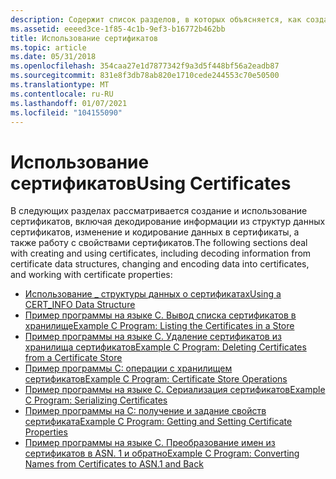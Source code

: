 ```yaml
---
description: Содержит список разделов, в которых объясняется, как создавать и использовать сертификаты.
ms.assetid: eeeed3ce-1f85-4c1b-9ef3-b16772b462bb
title: Использование сертификатов
ms.topic: article
ms.date: 05/31/2018
ms.openlocfilehash: 354caa27e1d7877342f9a3d5f448bf56a2eadb87
ms.sourcegitcommit: 831e8f3db78ab820e1710cede244553c70e50500
ms.translationtype: MT
ms.contentlocale: ru-RU
ms.lasthandoff: 01/07/2021
ms.locfileid: "104155090"
---
```

# <a name="using-certificates"></a><span data-ttu-id="2d67e-103">Использование сертификатов</span><span class="sxs-lookup"><span data-stu-id="2d67e-103">Using Certificates</span></span>

<span data-ttu-id="2d67e-104">В следующих разделах рассматривается создание и использование сертификатов, включая декодирование информации из структур данных сертификатов, изменение и кодирование данных в сертификаты, а также работу с свойствами сертификатов.</span><span class="sxs-lookup"><span data-stu-id="2d67e-104">The following sections deal with creating and using certificates, including decoding information from certificate data structures, changing and encoding data into certificates, and working with certificate properties:</span></span>

-   [<span data-ttu-id="2d67e-105">Использование \_ структуры данных о сертификатах</span><span class="sxs-lookup"><span data-stu-id="2d67e-105">Using a CERT\_INFO Data Structure</span></span>](using-a-cert-info-data-structure.md)
-   [<span data-ttu-id="2d67e-106">Пример программы на языке C. Вывод списка сертификатов в хранилище</span><span class="sxs-lookup"><span data-stu-id="2d67e-106">Example C Program: Listing the Certificates in a Store</span></span>](example-c-program-listing-the-certificates-in-a-store.md)
-   [<span data-ttu-id="2d67e-107">Пример программы на языке C. Удаление сертификатов из хранилища сертификатов</span><span class="sxs-lookup"><span data-stu-id="2d67e-107">Example C Program: Deleting Certificates from a Certificate Store</span></span>](example-c-program-deleting-certificates-from-a-certificate-store.md)
-   [<span data-ttu-id="2d67e-108">Пример программы C: операции с хранилищем сертификатов</span><span class="sxs-lookup"><span data-stu-id="2d67e-108">Example C Program: Certificate Store Operations</span></span>](example-c-program-certificate-store-operations.md)
-   [<span data-ttu-id="2d67e-109">Пример программы на языке C. Сериализация сертификатов</span><span class="sxs-lookup"><span data-stu-id="2d67e-109">Example C Program: Serializing Certificates</span></span>](example-c-program-serializing-certificates.md)
-   [<span data-ttu-id="2d67e-110">Пример программы на C: получение и задание свойств сертификата</span><span class="sxs-lookup"><span data-stu-id="2d67e-110">Example C Program: Getting and Setting Certificate Properties</span></span>](example-c-program-getting-and-setting-certificate-properties.md)
-   [<span data-ttu-id="2d67e-111">Пример программы на языке C. Преобразование имен из сертификатов в ASN. 1 и обратно</span><span class="sxs-lookup"><span data-stu-id="2d67e-111">Example C Program: Converting Names from Certificates to ASN.1 and Back</span></span>](example-c-program-converting-names-from-certificates-to-asn1-and-back.md)

 

 



